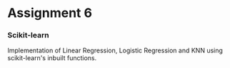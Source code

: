 # Assignment 6

### Scikit-learn

Implementation of Linear Regression, Logistic Regression and KNN using scikit-learn's inbuilt functions.
